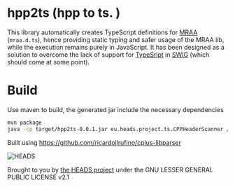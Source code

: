 hpp2ts (hpp to ts. )
========

This library automatically creates TypeScript definitions for [MRAA](https://github.com/intel-iot-devkit/mraa) (`mraa.d.ts`), hence providing static typing and safer usage of the MRAA lib, while the execution remains purely in JavaScript. It has been designed as a solution to overcome the lack of support for [TypeSript](https://github.com/Microsoft/TypeScript) in [SWIG](https://github.com/swig/swig) (which should come at some point). 


Build
====

Use maven to build, the generated jar include the necessary dependencies  
```bash
mvn package
java -cp target/hpp2ts-0.0.1.jar eu.heads.project.ts.CPPHeaderScanner /home/barais/git/mraa/api/mraa/ mraa.d.ts #mraa_api_folder destfile.d.ts
```

Built using https://github.com/ricardojlrufino/cplus-libparser

![HEADS](http://heads-project.eu/sites/default/files/heads_large.png)

Brought to you by [the HEADS project](http://heads-project.eu) under the  GNU LESSER GENERAL PUBLIC LICENSE v2.1


